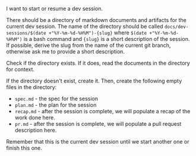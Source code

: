 I want to start or resume a dev session. 

There should be a directory of markdown documents and artifacts for the current dev session. The name of the directory should be called `docs/dev-sessions/$(date +"%Y-%m-%d-%H%M")-{slug}` where `$(date +"%Y-%m-%d-%H%M")` is a bash command and `{slug}` is a short description of the session. If possible, derive the slug from the name of the current git branch, otherwise ask me to provide a short description.

Check if the directory exists. If it does, read the documents in the directory for context.

If the directory doesn't exist, create it. Then, create the following empty files in the directory:

- `spec.md` - the spec for the session
- `plan.md` - the plan for the session
- `recap.md` - after the session is complete, we will populate a recap of the work done here.
- `pr.md` - after the session is complete, we will populate a pull request description here.

Remember that this is the current dev session until we start another one or finish this one.

